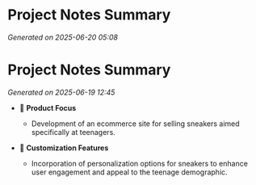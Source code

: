 # Project Notes Summary

*Generated on 2025-06-20 05:08*

# Project Notes Summary

*Generated on 2025-06-19 12:45*

- 👟 **Product Focus**
  - Development of an ecommerce site for selling sneakers aimed specifically at teenagers.
  
- 🎨 **Customization Features**
  - Incorporation of personalization options for sneakers to enhance user engagement and appeal to the teenage demographic.